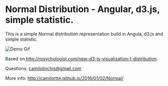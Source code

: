 # Normal Distribution - Angular, d3.js, simple statistic.

This is a simple Normal distribution representation build in Angula, d3.js and simple statistic.

![Demo Gif](http://i.imgur.com/0qRsBKJ.gif)

Based on http://rpsychologist.com/new-d3-js-visualization-t-distribution.

Questions:
camilolinchis@gmail.com

More info: 
http://camilortte.github.io/2016/01/02/Normal/